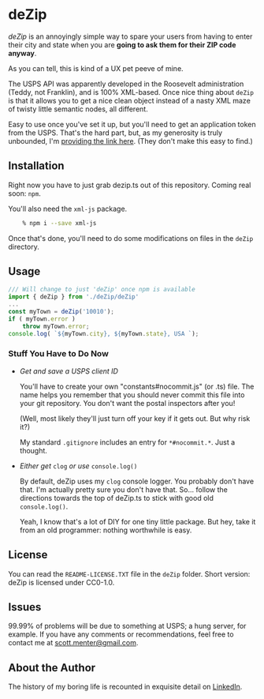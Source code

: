 # deZip

*deZip* is an annoyingly simple way to spare your users from having to enter their city and state when you are **going to ask them for their ZIP code anyway**. 

As you can tell, this is kind of a UX pet peeve of mine.

The USPS API was apparently developed in the Roosevelt administration (Teddy, not Franklin), and is 100% XML-based. Once nice thing about ```deZip``` is that it allows you to get a nice clean object instead of a nasty XML maze of twisty little semantic nodes, all different.

Easy to use once you've set it up, but you'll need to get an application token from the USPS. That's the hard part, but, as my generosity is truly unbounded, I'm [providing the link here](https://www.usps.com/business/web-tools-apis/general-api-developer-guide.htm#_Toc24631953). (They don't make this easy to find.)

## Installation

Right now you have to just grab dezip.ts out of this repository. Coming real soon: ```npm```.

You'll also need the ```xml-js``` package. 
```bash
    % npm i --save xml-js
```

Once that's done, you'll need to do some modifications on files in the ```deZip``` directory.

## Usage

```typescript
/// Will change to just 'deZip' once npm is available
import { deZip } from './deZip/deZip'
...
const myTown = deZip('10010');
if ( myTown.error )
    throw myTown.error;
console.log( `${myTown.city}, ${myTown.state}, USA `);
```

### Stuff You Have to Do Now

*   *Get and save a USPS client ID*

    You'll have to create your own "constants#nocommit.js" (or .ts) file. The name helps you remember that you should never commit this file into your git repository. You don't want the postal inspectors after you!

    (Well, most likely they'll just turn off your key if it gets out. But why risk it?)

    My standard ```.gitignore``` includes an entry for ```*#nocommit.*```. Just a thought.

*   *Either get* ```clog``` *or use* ```console.log()```

    By default, deZip uses my ```clog``` console logger. You probably don't have that. I'm actually pretty sure you don't have that. So... follow the directions towards the top of deZip.ts to stick with good old ```console.log()```.

    Yeah, I know that's a lot of DIY for one tiny little package. But hey, take it from an old programmer: nothing worthwhile is easy.

## License
You can read the ```README-LICENSE.TXT``` file in the ```deZip``` folder. Short version: deZip is licensed under CC0-1.0.

## Issues
99.99% of problems will be due to something at USPS; a hung server, for example. If you have any comments or recommendations, feel free to contact me at scott.menter@gmail.com.

## About the Author
The history of my boring life is recounted in exquisite detail on [LinkedIn](http://linkedin.com/in/escott).